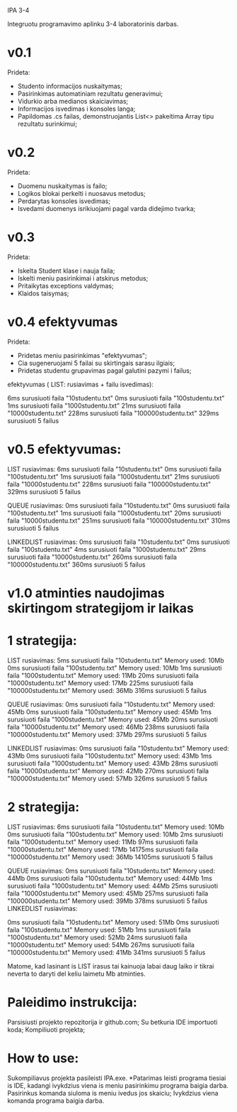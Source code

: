 IPA 3-4

Integruotu programavimo aplinku 3-4 laboratorinis darbas.

# v0.1

Prideta:
- Studento informacijos nuskaitymas;
- Pasirinkimas automatiniam rezultatu generavimui;
- Vidurkio arba medianos skaiciavimas;
- Informacijos isvedimas i konsoles langa;
- Papildomas .cs failas, demonstruojantis List<> pakeitima Array tipu rezultatu surinkimui;

# v0.2

Prideta:
- Duomenu nuskaitymas is failo;
- Logikos blokai perkelti i nuosavus metodus;
- Perdarytas konsoles isvedimas;
- Isvedami duomenys isrikiuojami pagal varda didejimo tvarka;

# v0.3

Prideta:
- Iskelta Student klase i nauja faila;
- Iskelti meniu pasirinkimai i atskirus metodus;
- Pritaikytas exceptions valdymas;
- Klaidos taisymas;

# v0.4 efektyvumas

Prideta:
- Pridetas meniu pasirinkimas "efektyvumas";
- Cia sugeneruojami 5 failai su skirtingais sarasu ilgiais;
- Pridetas studentu grupavimas pagal galutini pazymi i failus;

efektyvumas ( LIST: rusiavimas + failu isvedimas):

6ms surusiuoti faila "10studentu.txt"
0ms surusiuoti faila "100studentu.txt"
1ms surusiuoti faila "1000studentu.txt"
21ms surusiuoti faila "10000studentu.txt"
228ms surusiuoti faila "100000studentu.txt"
329ms surusiuoti 5 failus

# v0.5 efektyvumas:

LIST rusiavimas:
6ms surusiuoti faila "10studentu.txt"
0ms surusiuoti faila "100studentu.txt"
1ms surusiuoti faila "1000studentu.txt"
21ms surusiuoti faila "10000studentu.txt"
228ms surusiuoti faila "100000studentu.txt"
329ms surusiuoti 5 failus

QUEUE rusiavimas:
0ms surusiuoti faila "10studentu.txt"
0ms surusiuoti faila "100studentu.txt"
1ms surusiuoti faila "1000studentu.txt"
20ms surusiuoti faila "10000studentu.txt"
251ms surusiuoti faila "100000studentu.txt"
310ms surusiuoti 5 failus

LINKEDLIST rusiavimas:
0ms surusiuoti faila "10studentu.txt"
0ms surusiuoti faila "100studentu.txt"
4ms surusiuoti faila "1000studentu.txt"
29ms surusiuoti faila "10000studentu.txt"
260ms surusiuoti faila "100000studentu.txt"
360ms surusiuoti 5 failus

# v1.0 atminties naudojimas skirtingom strategijom ir laikas

# 1 strategija:
LIST rusiavimas:
5ms surusiuoti faila "10studentu.txt" Memory used: 10Mb
0ms surusiuoti faila "100studentu.txt" Memory used: 10Mb
1ms surusiuoti faila "1000studentu.txt" Memory used: 11Mb
20ms surusiuoti faila "10000studentu.txt" Memory used: 17Mb
225ms surusiuoti faila "100000studentu.txt" Memory used: 36Mb
316ms surusiuoti 5 failus

QUEUE rusiavimas:
0ms surusiuoti faila "10studentu.txt" Memory used: 45Mb
0ms surusiuoti faila "100studentu.txt" Memory used: 45Mb
1ms surusiuoti faila "1000studentu.txt" Memory used: 45Mb
20ms surusiuoti faila "10000studentu.txt" Memory used: 46Mb
238ms surusiuoti faila "100000studentu.txt" Memory used: 37Mb
297ms surusiuoti 5 failus

LINKEDLIST rusiavimas:
0ms surusiuoti faila "10studentu.txt" Memory used: 43Mb
0ms surusiuoti faila "100studentu.txt" Memory used: 43Mb
1ms surusiuoti faila "1000studentu.txt" Memory used: 43Mb
28ms surusiuoti faila "10000studentu.txt" Memory used: 42Mb
270ms surusiuoti faila "100000studentu.txt" Memory used: 57Mb
326ms surusiuoti 5 failus

# 2 strategija:
LIST rusiavimas:
6ms surusiuoti faila "10studentu.txt" Memory used: 10Mb
0ms surusiuoti faila "100studentu.txt" Memory used: 10Mb
2ms surusiuoti faila "1000studentu.txt" Memory used: 11Mb
97ms surusiuoti faila "10000studentu.txt" Memory used: 17Mb
14175ms surusiuoti faila "100000studentu.txt" Memory used: 36Mb
14105ms surusiuoti 5 failus

QUEUE rusiavimas:
0ms surusiuoti faila "10studentu.txt" Memory used: 44Mb
0ms surusiuoti faila "100studentu.txt" Memory used: 44Mb
1ms surusiuoti faila "1000studentu.txt" Memory used: 44Mb
25ms surusiuoti faila "10000studentu.txt" Memory used: 45Mb
257ms surusiuoti faila "100000studentu.txt" Memory used: 39Mb
378ms surusiuoti 5 failus
LINKEDLIST rusiavimas:

0ms surusiuoti faila "10studentu.txt" Memory used: 51Mb
0ms surusiuoti faila "100studentu.txt" Memory used: 51Mb
1ms surusiuoti faila "1000studentu.txt" Memory used: 52Mb
24ms surusiuoti faila "10000studentu.txt" Memory used: 54Mb
267ms surusiuoti faila "100000studentu.txt" Memory used: 41Mb
341ms surusiuoti 5 failus

Matome, kad lasinant is LIST irasus tai kainuoja labai daug laiko ir tikrai neverta to daryti del keliu laimetu Mb atminties.

# Paleidimo instrukcija:
Parsisiusti projekto repozitorija ir github.com;
Su betkuria IDE importuoti koda;
Kompiliuoti projekta;

# How to use:
Sukompiliavus projekta pasileisti IPA.exe.
*Patarimas leisti programa tiesiai is IDE, kadangi ivykdzius viena is meniu pasirinkimu programa baigia darba.
Pasirinkus komanda siuloma is meniu ivedus jos skaiciu;
Ivykdzius viena komanda programa baigia darba.